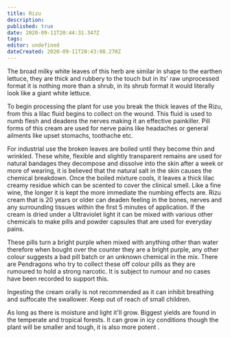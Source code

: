 ```yaml
---
title: Rizu
description: 
published: true
date: 2020-09-11T20:44:31.347Z
tags: 
editor: undefined
dateCreated: 2020-09-11T20:43:08.270Z
---
```


The broad milky white leaves of this herb are similar in shape to the earthen lettuce, they are thick and rubbery to the touch but in its' raw unprocessed format it is nothing more than a shrub, in its shrub format it would literally look like a giant white lettuce.

To begin processing the plant for use you break the thick leaves of the Rizu, from this a lilac fluid begins to collect on the wound. This fluid is used to numb flesh and deadens the nerves making it an effective painkiller. Pill forms of this cream are used for nerve pains like headaches or general ailments like upset stomachs, toothache etc.

For industrial use the broken leaves are boiled until they become thin and wrinkled. These white, flexible and slightly transparent remains are used for natural bandages they decompose and dissolve into the skin after a week or more of wearing, it is believed that the natural salt in the skin causes the chemical breakdown. Once the boiled mixture cools, it leaves a thick lilac creamy residue which can be scented to cover the clinical smell. Like a fine wine, the longer it is kept the more immediate the numbing effects are. Rizu cream that is 20 years or older can deaden feeling in the bones, nerves and any surrounding tissues within the first 5 minutes of application. If the cream is dried under a Ultraviolet light it can be mixed with various other chemicals to make pills and powder capsules that are used for everyday pains.

These pills turn a bright purple when mixed with anything other than water therefore when bought over the counter they are a bright purple, any other colour suggests a bad pill batch or an unknown chemical in the mix. There are Pendragons who try to collect these off colour pills as they are rumoured to hold a strong narcotic. It is subject to rumour and no cases have been recorded to support this.

Ingesting the cream orally is not recommended as it can inhibit breathing and suffocate the swallower. Keep out of reach of small children.

As long as there is moisture and light it'll grow. Biggest yields are found in the temperate and tropical forests. It can grow in icy conditions though the plant will be smaller and tough, it is also more potent .